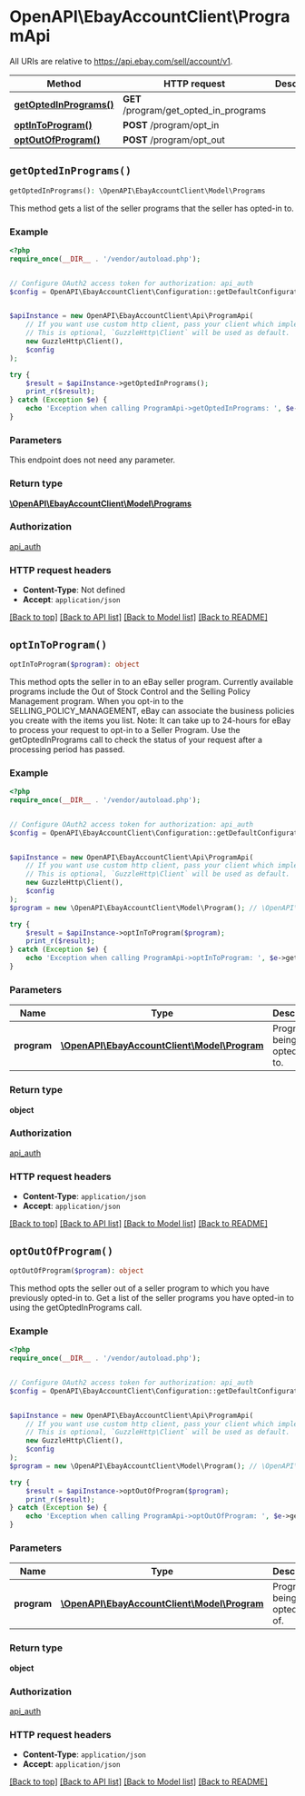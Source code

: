 # OpenAPI\EbayAccountClient\ProgramApi

All URIs are relative to https://api.ebay.com/sell/account/v1.

Method | HTTP request | Description
------------- | ------------- | -------------
[**getOptedInPrograms()**](ProgramApi.md#getOptedInPrograms) | **GET** /program/get_opted_in_programs | 
[**optInToProgram()**](ProgramApi.md#optInToProgram) | **POST** /program/opt_in | 
[**optOutOfProgram()**](ProgramApi.md#optOutOfProgram) | **POST** /program/opt_out | 


## `getOptedInPrograms()`

```php
getOptedInPrograms(): \OpenAPI\EbayAccountClient\Model\Programs
```



This method gets a list of the seller programs that the seller has opted-in to.

### Example

```php
<?php
require_once(__DIR__ . '/vendor/autoload.php');


// Configure OAuth2 access token for authorization: api_auth
$config = OpenAPI\EbayAccountClient\Configuration::getDefaultConfiguration()->setAccessToken('YOUR_ACCESS_TOKEN');


$apiInstance = new OpenAPI\EbayAccountClient\Api\ProgramApi(
    // If you want use custom http client, pass your client which implements `GuzzleHttp\ClientInterface`.
    // This is optional, `GuzzleHttp\Client` will be used as default.
    new GuzzleHttp\Client(),
    $config
);

try {
    $result = $apiInstance->getOptedInPrograms();
    print_r($result);
} catch (Exception $e) {
    echo 'Exception when calling ProgramApi->getOptedInPrograms: ', $e->getMessage(), PHP_EOL;
}
```

### Parameters

This endpoint does not need any parameter.

### Return type

[**\OpenAPI\EbayAccountClient\Model\Programs**](../Model/Programs.md)

### Authorization

[api_auth](../../README.md#api_auth)

### HTTP request headers

- **Content-Type**: Not defined
- **Accept**: `application/json`

[[Back to top]](#) [[Back to API list]](../../README.md#endpoints)
[[Back to Model list]](../../README.md#models)
[[Back to README]](../../README.md)

## `optInToProgram()`

```php
optInToProgram($program): object
```



This method opts the seller in to an eBay seller program. Currently available programs include the Out of Stock Control and the Selling Policy Management program. When you opt-in to the SELLING_POLICY_MANAGEMENT, eBay can associate the business policies you create with the items you list. Note: It can take up to 24-hours for eBay to process your request to opt-in to a Seller Program. Use the getOptedInPrograms call to check the status of your request after a processing period has passed.

### Example

```php
<?php
require_once(__DIR__ . '/vendor/autoload.php');


// Configure OAuth2 access token for authorization: api_auth
$config = OpenAPI\EbayAccountClient\Configuration::getDefaultConfiguration()->setAccessToken('YOUR_ACCESS_TOKEN');


$apiInstance = new OpenAPI\EbayAccountClient\Api\ProgramApi(
    // If you want use custom http client, pass your client which implements `GuzzleHttp\ClientInterface`.
    // This is optional, `GuzzleHttp\Client` will be used as default.
    new GuzzleHttp\Client(),
    $config
);
$program = new \OpenAPI\EbayAccountClient\Model\Program(); // \OpenAPI\EbayAccountClient\Model\Program | Program being opted-in to.

try {
    $result = $apiInstance->optInToProgram($program);
    print_r($result);
} catch (Exception $e) {
    echo 'Exception when calling ProgramApi->optInToProgram: ', $e->getMessage(), PHP_EOL;
}
```

### Parameters

Name | Type | Description  | Notes
------------- | ------------- | ------------- | -------------
 **program** | [**\OpenAPI\EbayAccountClient\Model\Program**](../Model/Program.md)| Program being opted-in to. |

### Return type

**object**

### Authorization

[api_auth](../../README.md#api_auth)

### HTTP request headers

- **Content-Type**: `application/json`
- **Accept**: `application/json`

[[Back to top]](#) [[Back to API list]](../../README.md#endpoints)
[[Back to Model list]](../../README.md#models)
[[Back to README]](../../README.md)

## `optOutOfProgram()`

```php
optOutOfProgram($program): object
```



This method opts the seller out of a seller program to which you have previously opted-in to. Get a list of the seller programs you have opted-in to using the getOptedInPrograms call.

### Example

```php
<?php
require_once(__DIR__ . '/vendor/autoload.php');


// Configure OAuth2 access token for authorization: api_auth
$config = OpenAPI\EbayAccountClient\Configuration::getDefaultConfiguration()->setAccessToken('YOUR_ACCESS_TOKEN');


$apiInstance = new OpenAPI\EbayAccountClient\Api\ProgramApi(
    // If you want use custom http client, pass your client which implements `GuzzleHttp\ClientInterface`.
    // This is optional, `GuzzleHttp\Client` will be used as default.
    new GuzzleHttp\Client(),
    $config
);
$program = new \OpenAPI\EbayAccountClient\Model\Program(); // \OpenAPI\EbayAccountClient\Model\Program | Program being opted-out of.

try {
    $result = $apiInstance->optOutOfProgram($program);
    print_r($result);
} catch (Exception $e) {
    echo 'Exception when calling ProgramApi->optOutOfProgram: ', $e->getMessage(), PHP_EOL;
}
```

### Parameters

Name | Type | Description  | Notes
------------- | ------------- | ------------- | -------------
 **program** | [**\OpenAPI\EbayAccountClient\Model\Program**](../Model/Program.md)| Program being opted-out of. |

### Return type

**object**

### Authorization

[api_auth](../../README.md#api_auth)

### HTTP request headers

- **Content-Type**: `application/json`
- **Accept**: `application/json`

[[Back to top]](#) [[Back to API list]](../../README.md#endpoints)
[[Back to Model list]](../../README.md#models)
[[Back to README]](../../README.md)
